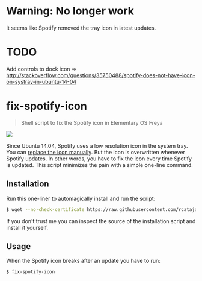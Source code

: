 # Warning: No longer work

It seems like Spotify removed the tray icon in latest updates. 

# TODO

Add controls to dock icon => http://stackoverflow.com/questions/35750488/spotify-does-not-have-icon-on-systray-in-ubuntu-14-04

# fix-spotify-icon
> Shell script to fix the Spotify icon in Elementary OS Freya

![](http://i.imgur.com/wi2WtSk.png)

Since Ubuntu 14.04, Spotify uses a low resolution icon in the system tray. You can [replace the icon manually](http://askubuntu.com/questions/449392/how-to-fix-fuzzy-spotify-icon-in-the-icon-tray). But the icon is overwritten whenever Spotify updates. In other words, you have to fix the icon every time Spotify is updated. This script minimizes the pain with a simple one-line command.

## Installation

Run this one-liner to automagically install and run the script:

```bash
$ wget --no-check-certificate https://raw.githubusercontent.com/rcatajar/fix-spotify-icon/master/quickstart.sh -O - | sh
```

If you don't trust me you can inspect the source of the installation script and install it yourself.

## Usage

When the Spotify icon breaks after an update you have to run:

```bash
$ fix-spotify-icon
```
